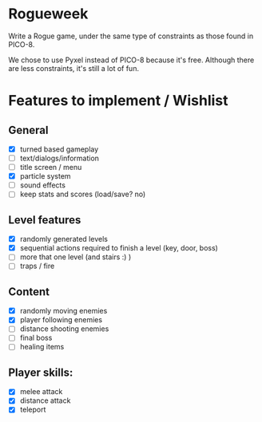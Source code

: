 # Rogueweek

Write a Rogue game, under the same type of constraints as those found in PICO-8.

We chose to use Pyxel instead of PICO-8 because it's free. Although there are
less constraints, it's still a lot of fun.


# Features to implement / Wishlist

## General
- [X] turned based gameplay
- [ ] text/dialogs/information
- [ ] title screen / menu
- [X] particle system
- [ ] sound effects
- [ ] keep stats and scores (load/save? no)
 
## Level features
- [X] randomly generated levels
- [X] sequential actions required to finish a level (key, door, boss)
- [ ] more that one level (and stairs :) )
- [ ] traps / fire

## Content
- [X] randomly moving enemies
- [X] player following enemies
- [ ] distance shooting enemies
- [ ] final boss
- [ ] healing items

## Player skills:
- [X] melee attack
- [X] distance attack
- [X] teleport
